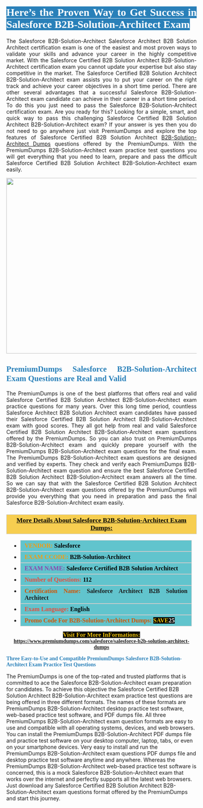 <h1 style="text-align: justify;"><span style="color:#ffffff;"><span style="font-family:Georgia,serif;"><strong><span style="background-color:#2980b9;">Here’s the Proven Way to Get Success in Salesforce B2B-Solution-Architect Exam</span></strong></span></span></h1>

<p style="text-align: justify;">The Salesforce B2B-Solution-Architect Salesforce Architect B2B Solution Architect certification exam is one of the easiest and most proven ways to validate your skills and advance your career in the highly competitive market. With the Salesforce Certified B2B Solution Architect B2B-Solution-Architect certification exam you cannot update your expertise but also stay competitive in the market. The Salesforce Certified B2B Solution Architect B2B-Solution-Architect exam assists you to put your career on the right track and achieve your career objectives in a short time period. There are other several advantages that a successful Salesforce B2B-Solution-Architect exam candidate can achieve in their career in a short time period. To do this you just need to pass the Salesforce B2B-Solution-Architect certification exam. Are you ready for this? Looking for a simple, smart, and quick way to pass this challenging Salesforce Certified B2B Solution Architect B2B-Solution-Architect exam? If your answer is yes then you do not need to go anywhere just visit PremiumDumps and explore the top features of Salesforce Certified B2B Solution Architect <a href="https://www.premiumdumps.com/salesforce/salesforce-b2b-solution-architect-dumps">B2B-Solution-Architect Dumps</a> questions offered by the PremiumDumps. With the PremiumDumps B2B-Solution-Architect exam practice test questions you will get everything that you need to learn, prepare and pass the difficult Salesforce Certified B2B Solution Architect B2B-Solution-Architect exam easily.</p>

<p style="text-align: center;"><a href="https://www.premiumdumps.com/salesforce/salesforce-b2b-solution-architect-dumps"><img alt="" src="https://i.imgur.com/KJGzbJ2.jpeg" style="width: 700px; height: 465px;" /></a></p>

<h2 style="text-align: justify;"><span style="color:#2980b9;"><span style="font-family:Georgia,serif;"><strong>PremiumDumps Salesforce B2B-Solution-Architect Exam Questions are Real and Valid</strong></span></span></h2>

<p style="text-align: justify;">The PremiumDumps is one of the best platforms that offers real and valid Salesforce Certified B2B Solution Architect B2B-Solution-Architect exam practice questions for many years. Over this long time period, countless Salesforce Architect B2B Solution Architect exam candidates have passed their Salesforce Certified B2B Solution Architect B2B-Solution-Architect exam with good scores. They all got help from real and valid Salesforce Certified B2B Solution Architect B2B-Solution-Architect exam questions offered by the PremiumDumps. So you can also trust on PremiumDumps B2B-Solution-Architect exam and quickly prepare yourself with the PremiumDumps B2B-Solution-Architect exam questions for the final exam. The PremiumDumps B2B-Solution-Architect exam questions are designed and verified by experts. They check and verify each PremiumDumps B2B-Solution-Architect exam question and ensure the best Salesforce Certified B2B Solution Architect B2B-Solution-Architect exam answers all the time. So we can say that with the Salesforce Certified B2B Solution Architect B2B-Solution-Architect exam questions offered by the PremiumDumps will provide you everything that you need in preparation and pass the final Salesforce B2B-Solution-Architect exam easily.</p>

<h3 style="background: #f7ce50; border: 1px solid rgb(204, 204, 204); padding: 5px 10px; text-align: center;"><span style="font-family:Georgia,serif;"><u><u><span style="color:#000000;"><span style="font-size:11pt"><span style="line-height:normal"><b><span style="font-size:13.0pt"><span cambria="">More Details About Salesforce B2B-Solution-Architect Exam Dumps:</span></span></b></span></span></span></u></u></span></h3>

<ul>
	<li style="margin:0cm 10pt">
	<div style="background:#61c4cd; border: 1px solid rgb(204, 204, 204); padding: 5px 10px; text-align: justify;"><span style="font-family:Georgia,serif;"><span style="font-size:11pt"><span style="line-height:normal"><b><span style="font-size:12.0pt"><span new="" roman="" times=""><span style="color:#f39c12;">VENDOR:</span> <span style="color:#000000;">Salesforce</span></span></span></b></span></span></span></div>
	</li>
	<li style="margin:0cm 10pt">
	<div style="background: #61c4cd; border: 1px solid rgb(204, 204, 204); padding: 5px 10px; text-align: justify;"><span style="font-family:Georgia,serif;"><span style="font-size:11pt"><span style="line-height:normal"><b><span style="font-size:12.0pt"><span new="" roman="" times=""><span style="color:#f39c12;">EXAM CCODE:</span> <span style="color:#000000;">B2B-Solution-Architect</span></span></span></b></span></span></span></div>
	</li>
	<li style="margin:0cm 10pt">
	<div style="background: #61c4cd; border: 1px solid rgb(204, 204, 204); padding: 5px 10px; text-align: justify;"><span style="font-family:Georgia,serif;"><span style="font-size:11pt"><span style="line-height:normal"><b><span style="font-size:12.0pt"><span new="" roman="" times=""><span style="color:#8e44ad;">EXAM NAME:</span> <span style="color:#000000;">Salesforce Certified B2B Solution Architect</span></span></span></b></span></span></span></div>
	</li>
	<li style="margin:0cm 10pt">
	<div style="background: #61c4cd; border: 1px solid rgb(204, 204, 204); padding: 5px 10px;"><span style="font-family:Georgia,serif;"><span style="font-size:11pt"><span style="line-height:normal"><b><span style="font-size:12.0pt"><span new="" roman="" times=""><span style="color:#e74c3c;">Number of Questions:</span><span style="color:#000000;"><span style="color:#f1c40f;"> </span>112</span></span></span></b></span></span></span></div>
	</li>
	<li style="margin:0cm 10pt">
	<div style="background: #61c4cd; border: 1px solid rgb(204, 204, 204); padding: 5px 10px; text-align: justify;"><span style="font-family:Georgia,serif;"><span style="font-size:11pt"><span style="line-height:normal"><b><span style="font-size:12.0pt"><span new="" roman="" times=""><span style="color:#d35400;">Certification Name:</span> Salesforce Architect B2B Solution Architect</span></span></b></span></span></span></div>
	</li>
	<li style="margin:0cm 10pt">
	<div style="background: #61c4cd; border: 1px solid rgb(204, 204, 204); padding: 5px 10px; text-align: justify;"><span style="font-family:Georgia,serif;"><span style="font-size:11pt"><span style="line-height:normal"><b><span style="font-size:12.0pt"><span new="" roman="" times=""><span style="color:#e74c3c;">Exam Language:</span> <span style="color:#000000;">English</span></span></span></b></span></span></span></div>
	</li>
	<li style="margin:0cm 10pt">
	<div style="background: #61c4cd; border: 1px solid rgb(204, 204, 204); padding: 5px 10px;"><span style="font-family:Georgia,serif;"><span style="font-size:11pt"><span style="line-height:normal"><b><span style="font-size:12.0pt"><span new="" roman="" times=""><span style="color:#d35400;">Promo Code For B2B-Solution-Architect Dumps:</span><span style="color:#f1c40f;"> <span style="background-color:#000000;">SAVE</span></span><span style="color:#ffffff;"><span style="background-color:#000000;">25</span></span></span></span></b></span></span></span></div>
	</li>
</ul>

<p style="text-align: center;"><span style="font-family:Georgia,serif;"><strong><span style="font-size:16px;"><span style="color:#f1c40f;"><span style="background-color:#000000;">Visit For More InFormations:</span></span></span> <a href="https://www.premiumdumps.com/salesforce/salesforce-b2b-solution-architect-dumps">https://www.premiumdumps.com/salesforce/salesforce-b2b-solution-architect-dumps</a></strong></span></p>

<p><span style="color:#2980b9;"><span style="font-family:Georgia,serif;"><strong><strong><strong>Three Easy-to-Use and Compatible PremiumDumps Salesforce B2B-Solution-Architect Exam Practice Test Questions</strong></strong></strong></span></span></p>

<p>The PremiumDumps is one of the top-rated and trusted platforms that is committed to ace the Salesforce B2B-Solution-Architect exam preparation for candidates. To achieve this objective the Salesforce Certified B2B Solution Architect B2B-Solution-Architect exam practice test questions are being offered in three different formats. The names of these formats are PremiumDumps B2B-Solution-Architect desktop practice test software, web-based practice test software, and PDF dumps file. All three PremiumDumps B2B-Solution-Architect exam question formats are easy to use and compatible with all operating systems, devices, and web browsers. You can install the PremiumDumps B2B-Solution-Architect PDF dumps file and practice test software on your desktop computer, laptop, tabs, or even on your smartphone devices. Very easy to install and run the PremiumDumps B2B-Solution-Architect exam questions PDF dumps file and desktop practice test software anytime and anywhere. Whereas the PremiumDumps B2B-Solution-Architect web-based practice test software is concerned, this is a mock Salesforce B2B-Solution-Architect exam that works over the internet and perfectly supports all the latest web browsers. Just download any Salesforce Certified B2B Solution Architect B2B-Solution-Architect exam questions format offered by the PremiumDumps and start this journey.</p>
